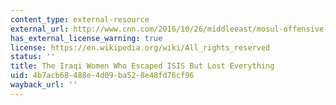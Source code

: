 ```yaml
---
content_type: external-resource
external_url: http://www.cnn.com/2016/10/26/middleeast/mosul-offensive-women-escaped-isis/index.html
has_external_license_warning: true
license: https://en.wikipedia.org/wiki/All_rights_reserved
status: ''
title: The Iraqi Women Who Escaped ISIS But Lost Everything
uid: 4b7acb68-488e-4d09-ba52-8e48fd76cf96
wayback_url: ''
---
```

